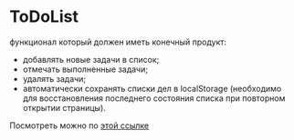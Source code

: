 # ToDoList
функционал который должен иметь конечный продукт:
* добавлять новые задачи в список;
* отмечать выполненные задачи;
* удалять задачи;
* автоматически сохранять списки дел в localStorage (необходимо для восстановления последнего состояния списка при повторном открытии страницы).

Посмотреть можно по [этой ссылке](https://andreigon.github.io/ToDoList/)


